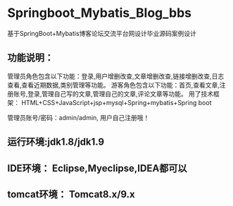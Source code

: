 # Springboot_Mybatis_Blog_bbs
基于SpringBoot+Mybatis博客论坛交流平台网设计毕业源码案例设计

## 功能说明：
  管理员角色包含以下功能：登录,用户增删改查,文章增删改查,链接增删改查,日志查看,查看近期数据,类别管理等功能。
  游客角色包含以下功能：首页,查看文章,注册账号,登录,管理自己写的文章,管理自己的文章,评论文章等功能。
  用了技术框架： HTML+CSS+JavaScript+jsp+mysql+Spring+mybatis+Spring boot

  管理员账号/密码：admin/admin, 用户自己注册哦！

## 运行环境:jdk1.8/jdk1.9
## IDE环境： Eclipse,Myeclipse,IDEA都可以
## tomcat环境： Tomcat8.x/9.x
